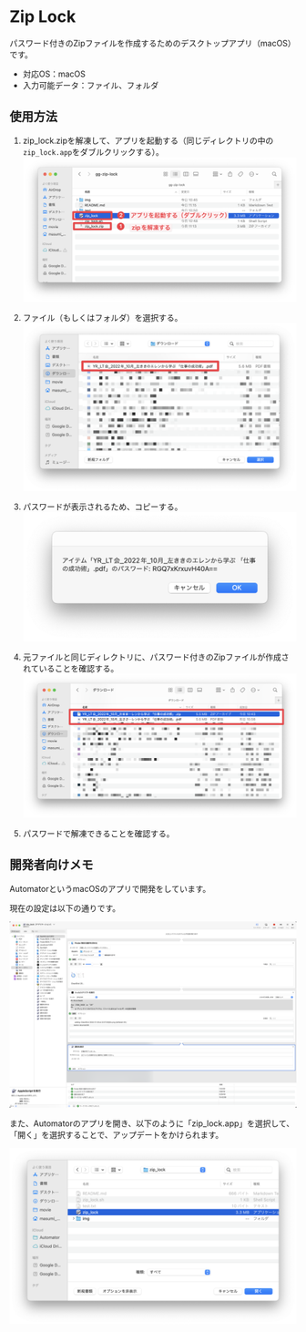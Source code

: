 # Zip Lock

パスワード付きのZipファイルを作成するためのデスクトップアプリ（macOS）です。

- 対応OS：macOS
- 入力可能データ：ファイル、フォルダ

## 使用方法
1. zip_lock.zipを解凍して、アプリを起動する（同じディレクトリの中の`zip_lock.app`をダブルクリックする）。
![](./img/how_to_use_1.png)

2. ファイル（もしくはフォルダ）を選択する。
![](./img/how_to_use_2.png)

3. パスワードが表示されるため、コピーする。
![](./img/how_to_use_3.png)

4. 元ファイルと同じディレクトリに、パスワード付きのZipファイルが作成されていることを確認する。
![](./img/how_to_use_4.png)

5. パスワードで解凍できることを確認する。

## 開発者向けメモ
AutomatorというmacOSのアプリで開発をしています。

現在の設定は以下の通りです。

![](./img/dev_1.png)

また、Automatorのアプリを開き、以下のように「zip_lock.app」を選択して、「開く」を選択することで、アップデートをかけられます。

![](./img/dev_2.png)